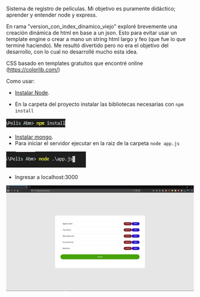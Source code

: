 Sistema de registro de películas. Mi objetivo es puramente didáctico; aprender y entender node y express.

En rama "version_con_index_dinamico_viejo" exploré brevemente una creación dinámica de html en base a un json. Esto para evitar usar un template engine o crear a mano un string html largo y feo (que fue lo que terminé haciendo). Me resultó divertido pero no era el objetivo del desarrollo, con lo cual no desarrollé mucho esta idea.

CSS basado en templates gratuitos que encontré online (https://colorlib.com/)

Como usar:
- [Instalar Node](https://nodejs.org/en/).

- En la carpeta del proyecto instalar las bibliotecas necesarias con `npm install`

![alt text](https://raw.githubusercontent.com/lautaroh2394/ABM-Pelis/master/info/install.PNG)
- [Instalar mongo](https://docs.mongodb.com/manual/installation/#mongodb-community-edition-installation-tutorials).
- Para iniciar el servidor ejecutar en la raiz de la carpeta `node app.js`

![alt text](https://raw.githubusercontent.com/lautaroh2394/ABM-Pelis/master/info/start_server.PNG)
- Ingresar a localhost:3000

![alt text](https://github.com/lautaroh2394/ABM-Pelis/blob/master/info/listado.PNG?raw=true)
